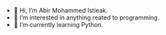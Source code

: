 - 👋 Hi, I’m Abir Mohammed Istieak.
- 👀 I’m interested in anything reated to programming.
- 🌱 I’m currently learning Python.
<!---
istieakabir2/istieakabir2 is a ✨ special ✨ repository because its `README.md` (this file) appears on your GitHub profile.
You can click the Preview link to take a look at your changes.
--->
